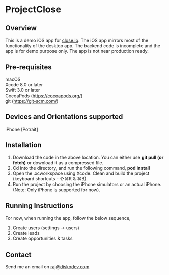 # ProjectClose

## Overview
This is a demo iOS app for [close.io](https://close.io). The iOS app mirrors most of the functionality of the desktop app. The backend code is incomplete and the app is for demo purpose only. The app is not near production ready.

## Pre-requisites
macOS  
Xcode 8.0 or later  
Swift 3.0 or later  
CocoaPods (<https://cocoapods.org/>)  
git (<https://git-scm.com/>)

## Devices and Orientations supported
iPhone [Potrait]

## Installation
1) Download the code in the above location. You can either use 
 **git pull (or fetch)** or download it as a compressed file.   
2) Cd into the directory, and run the following command, **pod install**  
3) Open the .xcworkspace using Xcode. Clean and build the project (keyboard shortcuts - ⇧⌘K & ⌘B).  
4) Run the project by choosing the iPhone simulators or an actual iPhone. (Note: Only iPhone is supported for now).

## Running Instructions
For now, when running the app, follow the below sequence,   
1) Create users (settings -> users)  
2) Create leads  
3) Create opportunities & tasks  

## Contact
Send me an email on <raj@diskodev.com>